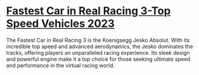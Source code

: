 # [Fastest Car in Real Racing 3-Top Speed Vehicles 2023](https://appzsoft.com/fastest-car-in-real-racing-3/)
The Fastest Car in Real Racing 3 is the Koenigsegg Jesko Absolut. With its incredible top speed and advanced aerodynamics, the Jesko dominates the tracks, offering players an unparalleled racing experience. Its sleek design and powerful engine make it a top choice for those seeking ultimate speed and performance in the virtual racing world.
